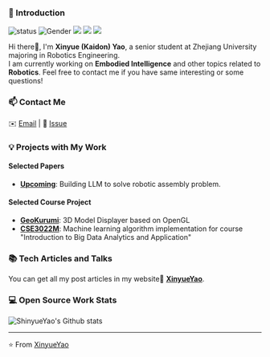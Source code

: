 ### 👋 Introduction

![status](https://img.shields.io/badge/status-up-brightgreen) ![Gender](https://img.shields.io/badge/gender-%F0%9F%A4%B5-lightgrey) ![](https://img.shields.io/badge/Relationship-Single-red) ![](https://img.shields.io/static/v1?label=wechat&message=Y70601202&color=7BB32E&logo=wechat) ![](https://visitor-badge.glitch.me/badge?page_id=github.com/lizheming)

Hi there👋, I'm **Xinyue (Kaidon) Yao**, a senior student at Zhejiang University majoring in Robotics Engineering.  
I am currently working on **Embodied Intelligence** and other topics related to **Robotics**. Feel free to contact me if you have same interesting or some questions!

### 📫 Contact Me

 ✉️ [Email](mailto:xinyue_yao@outlook.com) | 💬 [Issue](https://github.com/ShinyueYao/ShinyueYao/issues/me) 

### 💡 Projects with My Work
#### Selected Papers

- [**Upcoming**](): Building LLM to solve robotic assembly problem.

#### Selected Course Project
- [**GeoKurumi**](https://github.com/ShinyueYao/GeoKurumi): 3D Model Displayer based on OpenGL
- [**CSE3022M**](https://github.com/ShinyueYao/ZJU_CSE3022M/tree/master): Machine learning algorithm implementation for course "Introduction to Big Data Analytics and Application"

### 📚 Tech Articles and Talks 

You can get all my post articles in my website📝 [**XinyueYao**](https://shinyueyao.github.io/). 
 
### 💻 Open Source Work Stats


![ShinyueYao's Github stats](https://github-readme-stats.vercel.app/api?username=ShinyueYao&show_icons=true)



---
⭐️ From [XinyueYao](https://github.com/ShinyueYao)

<!---
ShinyueYao/ShinyueYao is a ✨ special ✨ repository because its `README.md` (this file) appears on your GitHub profile.
You can click the Preview link to take a look at your changes.
--->
